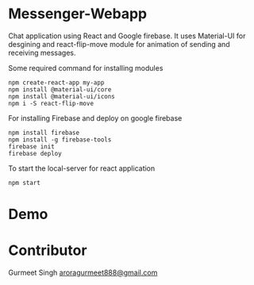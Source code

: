 # Messenger-Webapp
Chat application using React and Google firebase. It uses Material-UI for desgining and react-flip-move module for animation of sending and receiving messages.

Some required command for installing modules
```
npm create-react-app my-app
npm install @material-ui/core
npm install @material-ui/icons
npm i -S react-flip-move
```
For installing Firebase and deploy on google firebase
```
npm install firebase
npm install -g firebase-tools
firebase init
firebase deploy
```
To start the local-server for react application
```
npm start
```
# Demo

# Contributor 
Gurmeet Singh <aroragurmeet888@gmail.com>

